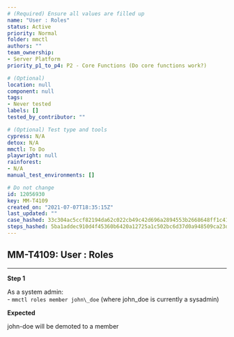 ```yaml
---
# (Required) Ensure all values are filled up
name: "User : Roles"
status: Active
priority: Normal
folder: mmctl
authors: ""
team_ownership: 
- Server Platform
priority_p1_to_p4: P2 - Core Functions (Do core functions work?)

# (Optional)
location: null
component: null
tags:
- Never tested
labels: []
tested_by_contributor: ""

# (Optional) Test type and tools
cypress: N/A
detox: N/A
mmctl: To Do
playwright: null
rainforest: 
- N/A
manual_test_environments: []

# Do not change
id: 12056930
key: MM-T4109
created_on: "2021-07-07T18:35:15Z"
last_updated: ""
case_hashed: 33c304ac5ccf82194da62c022cb49c42d696a2894553b2668648ff1c41787b28bd7312200291d99cf074b37e91d029aa
steps_hashed: 5ba1addec910d4f45360b6420a12725a1c502bc6d37d0a948509ca23d408fdaefd58cdea79e0dfa019516db6ca3a5ab9
---
```


<!-- (Auto-generated) Based on frontmatter's "key" and "name" -->

## MM-T4109: User : Roles

---

**Step 1**

As a system admin:\
\- `mmctl roles member john\_doe` (where john\_doe is currently a sysadmin)

**Expected**

john-doe will be demoted to a member
